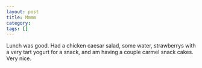 ```yaml
---
layout: post
title: Mmmm
category: 
tags: []
---
```



Lunch was good.  Had a chicken caesar salad, some water,
strawberrys with a very tart yogurt for a snack, and am
having a couple carmel snack cakes.  Very nice.
